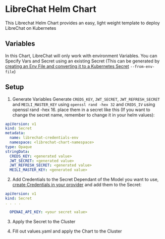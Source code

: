 # LibreChat Helm Chart

This Librechat Helm Chart provides an easy, light weight template to deploy LibreChat on Kubernetes

## Variables

In this Chart, LibreChat will only work with environment Variables. You can Specify Vars and Secret using an existing Secret (This can be generated by [creating an Env File and converting it to a Kubernetes Secret](https://kubernetes.io/docs/reference/generated/kubectl/kubectl-commands#-em-secret-em-) `--from-env-file`)

## Setup

1. Generate Variables
   Generate `CREDS_KEY`, `JWT_SECRET`, `JWT_REFRESH_SECRET` and `MEILI_MASTER_KEY` using `openssl rand -hex 32` and `CREDS_IV` using openssl rand -hex 16.
   place them in a secret like this (If you want to change the secret name, remember to change it in your helm values):

```yaml
apiVersion: v1
kind: Secret
metadata:
  name: librechat-credentials-env
  namespace: <librechat-chart-namespace>
type: Opaque
stringData:
  CREDS_KEY: <generated value>
  JWT_SECRET: <generated value>
  JWT_REFRESH_SECRET: <generated value>
  MEILI_MASTER_KEY: <generated value>
```

2. Add Credentials to the Secret
   Dependant of the Model you want to use, [create Credentials in your provider](https://docs.librechat.ai/install/configuration/ai_setup.html) and add them to the Secret:

```yaml
apiVersion: v1
kind: Secret
. . . .

  OPENAI_API_KEY: <your secret value>
```

3. Apply the Secret to the Cluster

4. Fill out values.yaml and apply the Chart to the Cluster
